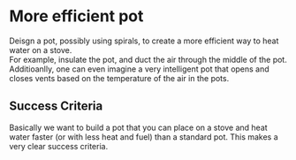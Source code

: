 # More efficient pot

Deisgn a pot, possibly using spirals, to create a more efficient way to heat water on a stove.  
For example, insulate the pot, and duct the air through the middle of the pot.  
Additioanlly, one can even imagine a very intelligent pot that opens and closes vents based on the 
temperature of the air in the pots.

## Success Criteria

Basically we want to build a pot that you can place on a stove and heat water faster (or with less heat and fuel)
than a standard pot. This makes a very clear success criteria.
